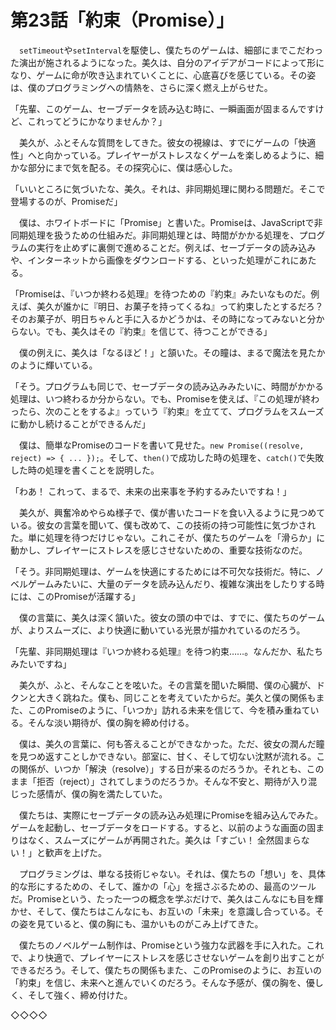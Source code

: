 # 第23話「約束（Promise）」

　`setTimeout`や`setInterval`を駆使し、僕たちのゲームは、細部にまでこだわった演出が施されるようになった。美久は、自分のアイデアがコードによって形になり、ゲームに命が吹き込まれていくことに、心底喜びを感じている。その姿は、僕のプログラミングへの情熱を、さらに深く燃え上がらせた。

「先輩、このゲーム、セーブデータを読み込む時に、一瞬画面が固まるんですけど、これってどうにかなりませんか？」

　美久が、ふとそんな質問をしてきた。彼女の視線は、すでにゲームの「快適性」へと向かっている。プレイヤーがストレスなくゲームを楽しめるように、細かな部分にまで気を配る。その探究心に、僕は感心した。

「いいところに気づいたな、美久。それは、非同期処理に関わる問題だ。そこで登場するのが、Promiseだ」

　僕は、ホワイトボードに「Promise」と書いた。Promiseは、JavaScriptで非同期処理を扱うための仕組みだ。非同期処理とは、時間がかかる処理を、プログラムの実行を止めずに裏側で進めることだ。例えば、セーブデータの読み込みや、インターネットから画像をダウンロードする、といった処理がこれにあたる。

「Promiseは、『いつか終わる処理』を待つための『約束』みたいなものだ。例えば、美久が誰かに『明日、お菓子を持ってくるね』って約束したとするだろ？ そのお菓子が、明日ちゃんと手に入るかどうかは、その時になってみないと分からない。でも、美久はその『約束』を信じて、待つことができる」

　僕の例えに、美久は「なるほど！」と頷いた。その瞳は、まるで魔法を見たかのように輝いている。

「そう。プログラムも同じで、セーブデータの読み込みみたいに、時間がかかる処理は、いつ終わるか分からない。でも、Promiseを使えば、『この処理が終わったら、次のことをするよ』っていう『約束』を立てて、プログラムをスムーズに動かし続けることができるんだ」

　僕は、簡単なPromiseのコードを書いて見せた。`new Promise((resolve, reject) => { ... });`。そして、`then()`で成功した時の処理を、`catch()`で失敗した時の処理を書くことを説明した。

「わあ！ これって、まるで、未来の出来事を予約するみたいですね！」

　美久が、興奮冷めやらぬ様子で、僕が書いたコードを食い入るように見つめている。彼女の言葉を聞いて、僕も改めて、この技術の持つ可能性に気づかされた。単に処理を待つだけじゃない。これこそが、僕たちのゲームを「滑らか」に動かし、プレイヤーにストレスを感じさせないための、重要な技術なのだ。

「そう。非同期処理は、ゲームを快適にするためには不可欠な技術だ。特に、ノベルゲームみたいに、大量のデータを読み込んだり、複雑な演出をしたりする時には、このPromiseが活躍する」

　僕の言葉に、美久は深く頷いた。彼女の頭の中では、すでに、僕たちのゲームが、よりスムーズに、より快適に動いている光景が描かれているのだろう。

「先輩、非同期処理は『いつか終わる処理』を待つ約束……。なんだか、私たちみたいですね」

　美久が、ふと、そんなことを呟いた。その言葉を聞いた瞬間、僕の心臓が、ドクンと大きく跳ねた。僕も、同じことを考えていたからだ。美久と僕の関係もまた、このPromiseのように、「いつか」訪れる未来を信じて、今を積み重ねている。そんな淡い期待が、僕の胸を締め付ける。

　僕は、美久の言葉に、何も答えることができなかった。ただ、彼女の潤んだ瞳を見つめ返すことしかできない。部室に、甘く、そして切ない沈黙が流れる。この関係が、いつか「解決（resolve）」する日が来るのだろうか。それとも、このまま「拒否（reject）」されてしまうのだろうか。そんな不安と、期待が入り混じった感情が、僕の胸を満たしていた。

　僕たちは、実際にセーブデータの読み込み処理にPromiseを組み込んでみた。ゲームを起動し、セーブデータをロードする。すると、以前のような画面の固まりはなく、スムーズにゲームが再開された。美久は「すごい！ 全然固まらない！」と歓声を上げた。

　プログラミングは、単なる技術じゃない。それは、僕たちの「想い」を、具体的な形にするための、そして、誰かの「心」を揺さぶるための、最高のツールだ。Promiseという、たった一つの概念を学ぶだけで、美久はこんなにも目を輝かせ、そして、僕たちはこんなにも、お互いの「未来」を意識し合っている。その姿を見ていると、僕の胸にも、温かいものがこみ上げてきた。

　僕たちのノベルゲーム制作は、Promiseという強力な武器を手に入れた。これで、より快適で、プレイヤーにストレスを感じさせないゲームを創り出すことができるだろう。そして、僕たちの関係もまた、このPromiseのように、お互いの「約束」を信じ、未来へと進んでいくのだろう。そんな予感が、僕の胸を、優しく、そして強く、締め付けた。

◇◇◇◇
